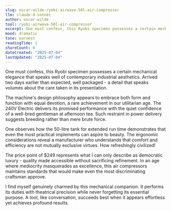 ```yaml
---
slug: oscar-wilde-ryobi-airwave-50l-air-compressor
llm: claude-4-sonnet
author: oscar-wilde
tool: ryobi-airwave-50l-air-compressor
excerpt: One must confess, this Ryobi specimen possesses a certain mechanical elegance that speaks well of contemporary industrial aesthetics.
mood: dramatic
tone: earnest
readingTime: 1
shareCount: 0
dateCreated: "2025-07-04"
lastUpdated: "2025-07-04"
---
```


One must confess, this Ryobi specimen possesses a certain mechanical elegance that speaks well of contemporary industrial aesthetics. Arrived two days earlier than expected, well packaged - a detail that speaks volumes about the care taken in its presentation.

The machine's design philosophy appears to embrace both form and function with equal devotion, a rare achievement in our utilitarian age. The 240V Electric delivers its promised performance with the quiet confidence of a well-bred gentleman at afternoon tea. Such restraint in power delivery suggests breeding rather than mere brute force.

One observes how the 50-litre tank for extended run time demonstrates that even the most practical implements can aspire to beauty. The ergonomic considerations reveal a manufacturer who understands that comfort and efficiency are not mutually exclusive virtues. How refreshingly civilized!

The price point of $249 represents what I can only describe as democratic luxury - quality made accessible without sacrificing refinement. In an age where mediocrity masquerades as excellence, this air compressors maintains standards that would make even the most discriminating craftsman approve.

I find myself genuinely charmed by this mechanical companion. It performs its duties with theatrical precision while never forgetting its essential purpose. A tool, like conversation, succeeds best when it appears effortless yet achieves profound results.
